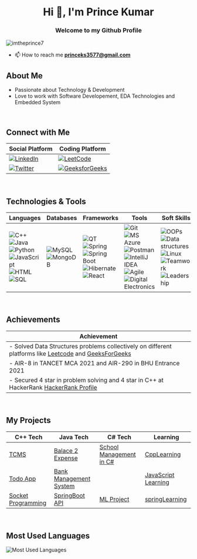 <h1 align="center">Hi 👋, I'm Prince Kumar</h1>
<h3 align="center">Welcome to my Github Profile</h3>

<p align="left"> <img src="https://komarev.com/ghpvc/?username=imtheprince7&label=Profile%20views&color=0e75b6&style=flat" alt="imtheprince7" /> </p>

- 📫 How to reach me **princeks3577@gmail.com**

## About Me
- Passionate about Technology & Development
- Love to work with Software Developement, EDA Technologies and Embedded System 
<br>

## Connect with Me
| **Social Platform** | **Coding Platform**  |
| --- | --- |
| [![LinkedIn](https://img.shields.io/badge/LinkedIn-0077B5?style=for-the-badge&logo=linkedin&logoColor=white)](https://www.linkedin.com/in/imtheprince7) | [![LeetCode](https://img.shields.io/badge/LeetCode-FFA116?style=for-the-badge&logo=leetcode&logoColor=black)](https://leetcode.com/imtheprince7) ||
[![Twitter](https://img.shields.io/badge/Twitter-1DA1F2?style=for-the-badge&logo=twitter&logoColor=white)](https://twitter.com/imtheprince7) |  [![GeeksforGeeks](https://img.shields.io/badge/GeeksforGeeks-0F9D58?style=for-the-badge&logo=geeksforgeeks&logoColor=white)](https://auth.geeksforgeeks.org/user/princek8uv/) |
<br>

## Technologies & Tools
| **Languages** | **Databases**  | **Frameworks**  | **Tools**  | **Soft Skills** |
| --- | --- | --- | --- | --- |
| ![C++](https://img.shields.io/badge/C++-00599C?style=for-the-badge&logo=cplusplus&logoColor=white) ![Java](https://img.shields.io/badge/Java-007396?style=for-the-badge&logo=java&logoColor=white) ![Python](https://img.shields.io/badge/Python-3776AB?style=for-the-badge&logo=python&logoColor=white) ![JavaScript](https://img.shields.io/badge/JavaScript-F7DF1E?style=for-the-badge&logo=javascript&logoColor=black) ![HTML](https://img.shields.io/badge/HTML-E34F26?style=for-the-badge&logo=html5&logoColor=white) ![SQL](https://img.shields.io/badge/SQL-4479A1?style=for-the-badge&logo=postgresql&logoColor=white) | ![MySQL](https://img.shields.io/badge/MySQL-4479A1?style=for-the-badge&logo=mysql&logoColor=white) ![MongoDB](https://img.shields.io/badge/MongoDB-47A248?style=for-the-badge&logo=mongodb&logoColor=white) | ![QT](https://img.shields.io/badge/QT-41CD52?style=for-the-badge&logo=qt&logoColor=white) ![Spring](https://img.shields.io/badge/Spring-6DB33F?style=for-the-badge&logo=spring&logoColor=white) ![Spring Boot](https://img.shields.io/badge/Spring_Boot-6DB33F?style=for-the-badge&logo=springboot&logoColor=white) ![Hibernate](https://img.shields.io/badge/Hibernate-59666C?style=for-the-badge&logo=hibernate&logoColor=white) ![React](https://img.shields.io/badge/React-61DAFB?style=for-the-badge&logo=react&logoColor=black) | ![Git](https://img.shields.io/badge/Git-F05032?style=for-the-badge&logo=git&logoColor=white) ![MS Azure](https://img.shields.io/badge/MS_Azure-0078D4?style=for-the-badge&logo=microsoftazure&logoColor=white) ![Postman](https://img.shields.io/badge/Postman-FF6C37?style=for-the-badge&logo=postman&logoColor=white) ![IntelliJ IDEA](https://img.shields.io/badge/IntelliJ_IDEA-000000?style=for-the-badge&logo=intellijidea&logoColor=white) ![Agile](https://img.shields.io/badge/Agile-0052CC?style=for-the-badge&logo=agile&logoColor=white) ![Digital Electronics](https://img.shields.io/badge/Digital_Electronics-007ACC?style=for-the-badge&logo=digitalocean&logoColor=white)  | ![OOPs](https://img.shields.io/badge/OOPs%20concepts-239120?style=for-the-badge&logo=OOPs&logoColor=white) ![Data structures](https://img.shields.io/badge/Data%20structures-4682B4?style=for-the-badge&logo=data%20structures&logoColor=white) ![Linux](https://img.shields.io/badge/Linux-FCC624?style=for-the-badge&logo=linux&logoColor=black) ![Teamwork](https://img.shields.io/badge/Teamwork-1DA1F2?style=for-the-badge&logo=teamwork&logoColor=white) ![Leadership](https://img.shields.io/badge/Leadership-FFA116?style=for-the-badge&logo=leadership&logoColor=white) |
<br>

## Achievements
| **Achievement** |
| --- |
| - Solved Data Structures problems collectively on different platforms like [Leetcode](https://leetcode.com/imtheprince7)  and [GeeksForGeeks](https://auth.geeksforgeeks.org/user/princek8uv/) |
| - AIR-8 in TANCET MCA 2021 and AIR-290 in BHU Entrance 2021 |
| - Secured 4 star in problem solving and 4 star in C++ at HackerRank [HackerRank Profile](https://www.hackerrank.com/imtheprince7) |
<br>

## My Projects
| **C++ Tech** | **Java Tech**  | **C# Tech**  | **Learning**  |
| --- | --- | --- | --- |
| [ TCMS ](https://github.com/imtheprince7/TCMS) | [ Balace 2 Expense ]( https://github.com/imtheprince7/Balance2Expenses) | [School Management in C# ]( https://github.com/imtheprince7/SCHOOL-Management---Csharp ) |[CppLearning](https://github.com/imtheprince7/CppLearning) ||
| [Todo App](https://github.com/imtheprince7/Todo-App) | [Bank Management System](https://github.com/imtheprince7/Bank-Management-System) |  | [JavaScript Learning](https://github.com/imtheprince7/JavaScript) ||
| [Socket Programming](https://github.com/imtheprince7/Socket-Programming-in-C) | [SpringBoot API](https://github.com/imtheprince7/springBootAPI) |[ML Project](https://github.com/imtheprince7/Multimodal-emotion-recognition) |[springLearning](https://github.com/imtheprince7/springlearning) ||
<br>

## Most Used Languages
![Most Used Languages](https://github-readme-stats.vercel.app/api/top-langs/?username=imtheprince7&layout=compact&theme=dark)

